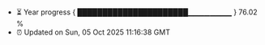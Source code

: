 - ⏳ Year progress { ██████████████████████▁▁▁▁▁▁▁▁ } 76.02 %
- ⏰ Updated on Sun, 05 Oct 2025 11:16:38 GMT

